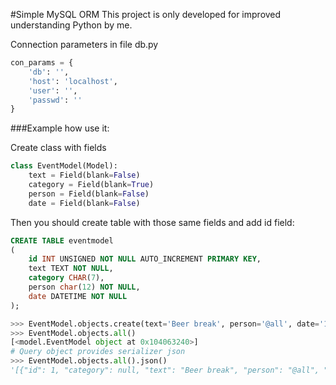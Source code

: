 #Simple MySQL ORM
This project is only developed for improved understanding Python by me.

Connection parameters in file db.py
```python
con_params = {
    'db': '',
    'host': 'localhost',
    'user': '',
    'passwd': ''
}
```
###Example how use it:

Create class with fields

```python
class EventModel(Model):
    text = Field(blank=False)
    category = Field(blank=True)
    person = Field(blank=False)
    date = Field(blank=False)
```
Then you should create table with those same fields and add id field:
```sql
CREATE TABLE eventmodel 
(
	id INT UNSIGNED NOT NULL AUTO_INCREMENT PRIMARY KEY,
    text TEXT NOT NULL,
    category CHAR(7),
    person char(12) NOT NULL,
    date DATETIME NOT NULL
);
```

```python
>>> EventModel.objects.create(text='Beer break', person='@all', date='150513')
>>> EventModel.objects.all()
[<model.EventModel object at 0x104063240>]
# Query object provides serializer json 
>>> EventModel.objects.all().json()
'[{"id": 1, "category": null, "text": "Beer break", "person": "@all", "date": "2015-05-13T00:00:00"}]'
```